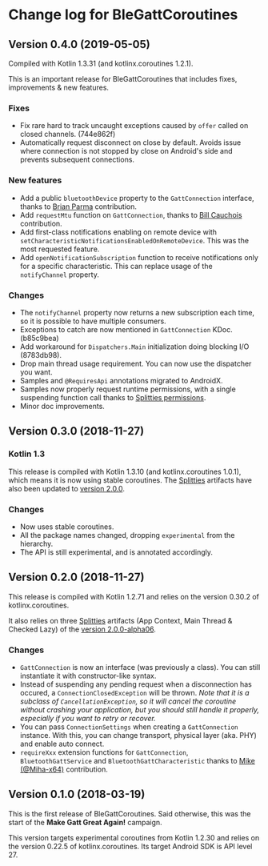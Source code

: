 # Change log for BleGattCoroutines

## Version 0.4.0 (2019-05-05)
Compiled with Kotlin 1.3.31 (and kotlinx.coroutines 1.2.1).

This is an important release for BleGattCoroutines that includes fixes, improvements & new features.

### Fixes
- Fix rare hard to track uncaught exceptions caused by `offer` called on closed channels. (744e862f)
- Automatically request disconnect on close by default. Avoids issue where connection is not stopped by close on Android's side and prevents subsequent connections.

### New features
- Add a public `bluetoothDevice` property to the `GattConnection` interface, thanks to [Brian Parma](https://github.com/bj0) contribution.
- Add `requestMtu` function on `GattConnection`, thanks to [Bill Cauchois](https://github.com/wcauchois) contribution.
- Add first-class notifications enabling on remote device with `setCharacteristicNotificationsEnabledOnRemoteDevice`. This was the most requested feature.
- Add `openNotificationSubscription` function to receive notifications only for a specific characteristic. This can replace usage of the `notifyChannel` property.

### Changes
- The `notifyChannel` property now returns a new subscription each time, so it is possible to have multiple consumers.
- Exceptions to catch are now mentioned in `GattConnection` KDoc. (b85c9bea)
- Add workaround for `Dispatchers.Main` initialization doing blocking I/O (8783db98).
- Drop main thread usage requirement. You can now use the dispatcher you want.
- Samples and `@RequiresApi` annotations migrated to AndroidX.
- Samples now properly request runtime permissions, with a single suspending function call thanks to [Splitties permissions](https://github.com/LouisCAD/Splitties/tree/master/modules/permissions).
- Minor doc improvements.

## Version 0.3.0 (2018-11-27)

### Kotlin 1.3
This release is compiled with Kotlin 1.3.10 (and kotlinx.coroutines 1.0.1), which
means it is now using stable coroutines. The [Splitties](https://github.com/LouisCAD/Splitties)
artifacts have also been updated to [version 2.0.0](
https://github.com/LouisCAD/Splitties/blob/e77c909585f1b6d457af0fe18655e4794434ce50/CHANGELOG.md#version-200-2018-11-13
).

### Changes
- Now uses stable coroutines.
- All the package names changed, dropping `experimental` from the hierarchy.
- The API is still experimental, and is annotated accordingly.


## Version 0.2.0 (2018-11-27)
This release is compiled with Kotlin 1.2.71 and relies on the version 0.30.2
of kotlinx.coroutines.

It also relies on three [Splitties](https://github.com/LouisCAD/Splitties)
artifacts (App Context, Main Thread & Checked Lazy) of the [version 2.0.0-alpha06](
https://github.com/LouisCAD/Splitties/blob/e77c909585f1b6d457af0fe18655e4794434ce50/CHANGELOG.md#version-200-alpha6-2018-11-11
).

### Changes
- `GattConnection` is now an interface (was previously a class). You can still instantiate it
with constructor-like syntax.
- Instead of suspending any pending request when a disconnection has occured, a
`ConnectionClosedException` will be thrown. _Note that it is a subclass of `CancellationException`,
so it will cancel the coroutine without crashing your application, but you should still handle it
properly, especially if you want to retry or recover._
- You can pass `ConnectionSettings` when creating a `GattConnection` instance. With this, you can
change transport, physical layer (aka. PHY) and enable auto connect.
- `requireXxx` extension functions for `GattConnection`, `BluetoothGattService` and
`BluetoothGattCharacteristic` thanks to [Mike (@Miha-x64)](https://github.com/Miha-x64) contribution.


## Version 0.1.0 (2018-03-19)
This is the first release of BleGattCoroutines.
Said otherwise, this was the start of the **Make Gatt Great Again!** campaign.

This version targets experimental coroutines from Kotlin 1.2.30 and
relies on the version 0.22.5 of kotlinx.coroutines.
Its target Android SDK is API level 27.
